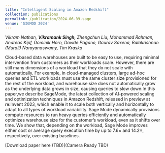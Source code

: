 ```yaml
---
title: "Intelligent Scaling in Amazon Redshift"
collection: publications
permalink: /publication/2024-06-09-sage
venue: 'SIGMOD 2024'
---
```


_Vikram Nathan, **Vikramank Singh**, Zhengchun Liu, Mohammad Rahman, Andreas Kipf, Dominik Horn, Davide Pagano, Gaurav Saxena, Balakrishnan (Murali) Narayanaswamy, Tim Kraska_

Cloud-based data warehouses are built to be easy to use, requiring minimal intervention from customers as their workloads scale. However, there are still many dimensions of a workload that they do not scale with automatically. For example, in cloud-managed clusters, large ad-hoc queries and ETL workloads must use the same cluster size provisioned for the rest of the workload, and warehouse size does not automatically grow as the underlying data grows in size, causing
queries to slow down.In this paper,we describe SageMode, the latest collection of AI-powered scaling and optimization techniques in Amazon Redshift, released in preview at re:Invent
2023, which enable it to scale both vertically and horizontally to adapt to all types of workload variability. Sage Mode dynamically provisions compute resources to run heavy queries efficiently and automatically optimizes warehouse size for
the customer’s workload, even as it shifts over time. We show that, depending on the workload, Sage Mode improves either cost or average query execution time by up to 7.6× and 14.2×, respectively, over existing baselines.

[Download paper here (TBD)](Camera Ready TBD)
